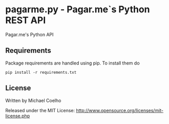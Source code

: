 pagarme.py - Pagar.me`s Python REST API
=======================================

Pagar.me's Python API


## Requirements

Package requirements are handled using pip. To install them do

```
pip install -r requirements.txt
```

## License

Written by Michael Coelho

Released under the MIT License: http://www.opensource.org/licenses/mit-license.php
